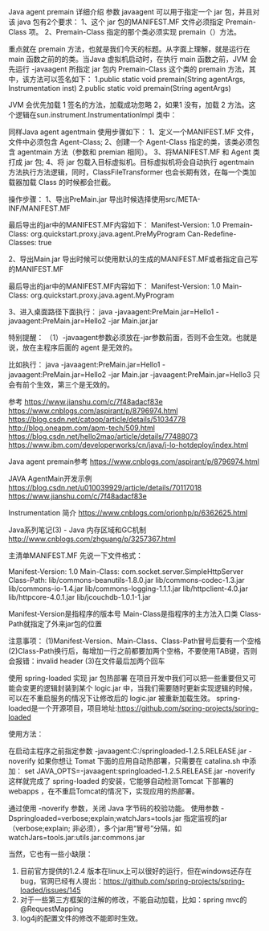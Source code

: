 Java agent premain 详细介绍
参数 javaagent 可以用于指定一个 jar 包，并且对该 java 包有2个要求：
1、这个 jar 包的MANIFEST.MF 文件必须指定 Premain-Class 项。
2、Premain-Class 指定的那个类必须实现 premain（）方法。

重点就在 premain 方法，也就是我们今天的标题。从字面上理解，就是运行在 main 函数之前的的类。当Java 虚拟机启动时，在执行 main 函数之前，JVM 会先运行 -javaagent 所指定 jar 包内 Premain-Class 这个类的 premain 方法，其中，该方法可以签名如下：
1.public static void premain(String agentArgs, Instrumentation inst)
2.public static void premain(String agentArgs)

JVM 会优先加载 1 签名的方法，加载成功忽略 2，如果1 没有，加载 2 方法。这个逻辑在sun.instrument.InstrumentationImpl 类中：


同样Java agent agentmain 使用步骤如下：
1、定义一个MANIFEST.MF 文件，文件中必须包含 Agent-Class;
2、创建一个 Agent-Class 指定的类，该类必须包含 agentmain 方法（参数和 premian 相同）。
3、将MANIFEST.MF 和 Agent 类打成 jar 包;
4、将 jar 包载入目标虚拟机。目标虚拟机将会自动执行 agentmain 方法执行方法逻辑，同时，ClassFileTransformer 也会长期有效，在每一个类加载器加载 Class 的时候都会拦截。




操作步骤：
1、导出PreMain.jar
导出时候选择使用src/META-INF/MANIFEST.MF

最后导出的jar中的MANIFEST.MF内容如下：
Manifest-Version: 1.0
Premain-Class: org.quickstart.proxy.java.agent.PreMyProgram
Can-Redefine-Classes: true


2、导出Main.jar
导出时候可以使用默认的生成的MANIFEST.MF或者指定自己写的MANIFEST.MF

最后导出的jar中的MANIFEST.MF内容如下：
Manifest-Version: 1.0
Main-Class: org.quickstart.proxy.java.agent.MyProgram


3、进入桌面路径下面执行：
java -javaagent:PreMain.jar=Hello1 -javaagent:PreMain.jar=Hello2 -jar Main.jar.jar

特别提醒：
（1）-javaagent参数必须放在-jar参数前面，否则不会生效。也就是说，放在主程序后面的 agent 是无效的。

比如执行：
java -javaagent:PreMain.jar=Hello1 -javaagent:PreMain.jar=Hello2 -jar Main.jar -javaagent:PreMain.jar=Hello3
只会有前个生效，第三个是无效的。 



参考
https://www.jianshu.com/c/7f48adacf83e
https://www.cnblogs.com/aspirant/p/8796974.html
https://blog.csdn.net/catoop/article/details/51034778
http://blog.oneapm.com/apm-tech/509.html
https://blog.csdn.net/hello2mao/article/details/77488073
https://www.ibm.com/developerworks/cn/java/j-lo-hotdeploy/index.html



Java agent premain参考
https://www.cnblogs.com/aspirant/p/8796974.html
 

JAVA AgentMain开发示例
https://blog.csdn.net/u010039929/article/details/70117018
https://www.jianshu.com/c/7f48adacf83e


Instrumentation 简介
https://www.cnblogs.com/orionhp/p/6362625.html


Java系列笔记(3) - Java 内存区域和GC机制
http://www.cnblogs.com/zhguang/p/3257367.html
 


主清单MANIFEST.MF
先说一下文件格式：

Manifest-Version: 1.0
Main-Class: com.socket.server.SimpleHttpServer
Class-Path: lib/commons-beanutils-1.8.0.jar
  lib/commons-codec-1.3.jar
  lib/commons-io-1.4.jar
  lib/commons-logging-1.1.1.jar
  lib/httpclient-4.0.jar
  lib/httpcore-4.0.1.jar
  lib/jcouchdb-1.0.1-1.jar
  
Manifest-Version是指程序的版本号 
Main-Class是指程序的主方法入口类 
Class-Path就指定了外来jar包的位置 

注意事项： 
(1)Manifest-Version、Main-Class、Class-Path冒号后要有一个空格 
(2)Class-Path换行后，每增加一行之前都要加两个空格，不要使用TAB键，否则会报错：invalid header 
(3)在文件最后加两个回车




使用 spring-loaded 实现 jar 包热部署
在项目开发中我们可以把一些重要但又可能会变更的逻辑封装到某个 logic.jar 中，当我们需要随时更新实现逻辑的时候，可以在不重启服务的情况下让修改后的 logic.jar 被重新加载生效。
spring-loaded是一个开源项目，项目地址:https://github.com/spring-projects/spring-loaded

使用方法：

在启动主程序之前指定参数
-javaagent:C:/springloaded-1.2.5.RELEASE.jar -noverify
如果你想让 Tomat 下面的应用自动热部署，只需要在 catalina.sh 中添加：
set JAVA_OPTS=-javaagent:springloaded-1.2.5.RELEASE.jar -noverify
这样就完成了 spring-loaded 的安装，它能够自动检测Tomcat 下部署的webapps ，在不重启Tomcat的情况下，实现应用的热部署。

通过使用 -noverify 参数，关闭 Java 字节码的校验功能。 
使用参数 -Dspringloaded=verbose;explain;watchJars=tools.jar 指定监视的jar （verbose;explain; 非必须），多个jar用“冒号”分隔，如 watchJars=tools.jar:utils.jar:commons.jar

当然，它也有一些小缺限： 
1. 目前官方提供的1.2.4 版本在linux上可以很好的运行，但在windows还存在bug，官网已经有人提出：https://github.com/spring-projects/spring-loaded/issues/145 
2. 对于一些第三方框架的注解的修改，不能自动加载，比如：spring mvc的@RequestMapping 
3. log4j的配置文件的修改不能即时生效。


